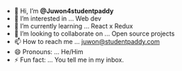 - 👋 Hi, I’m **@Juwon4studentpaddy**
- 👀 I’m interested in ... Web dev
- 🌱 I’m currently learning ... React x Redux
- 💞️ I’m looking to collaborate on ... Open source projects
- 📫 How to reach me ... juwon@studentpaddy.com
- 😄 Pronouns: ... He/Him
- ⚡ Fun fact: ... You tell me in my inbox.

<!---
Juwon4studentpaddy/Juwon4studentpaddy is a ✨ special ✨ repository because its `README.md` (this file) appears on your GitHub profile.
You can click the Preview link to take a look at your changes.
--->
